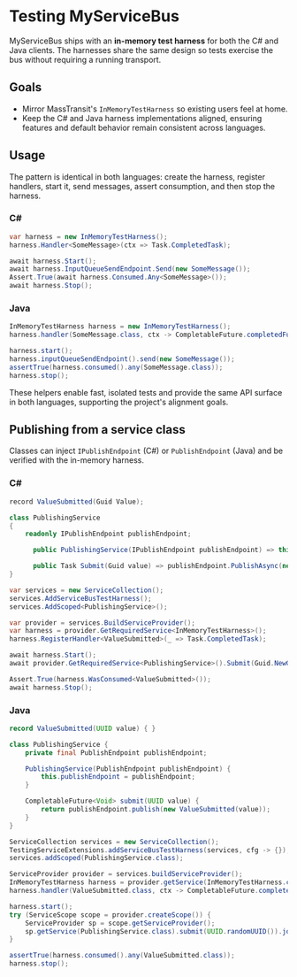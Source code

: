 # Testing MyServiceBus

MyServiceBus ships with an **in-memory test harness** for both the C# and Java clients. The harnesses share the same design so tests exercise the bus without requiring a running transport.

## Goals
- Mirror MassTransit's `InMemoryTestHarness` so existing users feel at home.
- Keep the C# and Java harness implementations aligned, ensuring features and default behavior remain consistent across languages.

## Usage
The pattern is identical in both languages: create the harness, register handlers, start it, send messages, assert consumption, and then stop the harness.

### C#
```csharp
var harness = new InMemoryTestHarness();
harness.Handler<SomeMessage>(ctx => Task.CompletedTask);

await harness.Start();
await harness.InputQueueSendEndpoint.Send(new SomeMessage());
Assert.True(await harness.Consumed.Any<SomeMessage>());
await harness.Stop();
```

### Java
```java
InMemoryTestHarness harness = new InMemoryTestHarness();
harness.handler(SomeMessage.class, ctx -> CompletableFuture.completedFuture(null));

harness.start();
harness.inputQueueSendEndpoint().send(new SomeMessage());
assertTrue(harness.consumed().any(SomeMessage.class));
harness.stop();
```

These helpers enable fast, isolated tests and provide the same API surface in both languages, supporting the project's alignment goals.

## Publishing from a service class
Classes can inject `IPublishEndpoint` (C#) or `PublishEndpoint` (Java) and be verified with the in-memory harness.

### C#
```csharp
record ValueSubmitted(Guid Value);

class PublishingService
{
    readonly IPublishEndpoint publishEndpoint;

      public PublishingService(IPublishEndpoint publishEndpoint) => this.publishEndpoint = publishEndpoint;

      public Task Submit(Guid value) => publishEndpoint.PublishAsync(new ValueSubmitted(value));
}

var services = new ServiceCollection();
services.AddServiceBusTestHarness();
services.AddScoped<PublishingService>();

var provider = services.BuildServiceProvider();
var harness = provider.GetRequiredService<InMemoryTestHarness>();
harness.RegisterHandler<ValueSubmitted>(_ => Task.CompletedTask);

await harness.Start();
await provider.GetRequiredService<PublishingService>().Submit(Guid.NewGuid());

Assert.True(harness.WasConsumed<ValueSubmitted>());
await harness.Stop();
```

### Java
```java
record ValueSubmitted(UUID value) { }

class PublishingService {
    private final PublishEndpoint publishEndpoint;

    PublishingService(PublishEndpoint publishEndpoint) {
        this.publishEndpoint = publishEndpoint;
    }

    CompletableFuture<Void> submit(UUID value) {
        return publishEndpoint.publish(new ValueSubmitted(value));
    }
}

ServiceCollection services = new ServiceCollection();
TestingServiceExtensions.addServiceBusTestHarness(services, cfg -> {});
services.addScoped(PublishingService.class);

ServiceProvider provider = services.buildServiceProvider();
InMemoryTestHarness harness = provider.getService(InMemoryTestHarness.class);
harness.handler(ValueSubmitted.class, ctx -> CompletableFuture.completedFuture(null));

harness.start();
try (ServiceScope scope = provider.createScope()) {
    ServiceProvider sp = scope.getServiceProvider();
    sp.getService(PublishingService.class).submit(UUID.randomUUID()).join();
}

assertTrue(harness.consumed().any(ValueSubmitted.class));
harness.stop();
```
